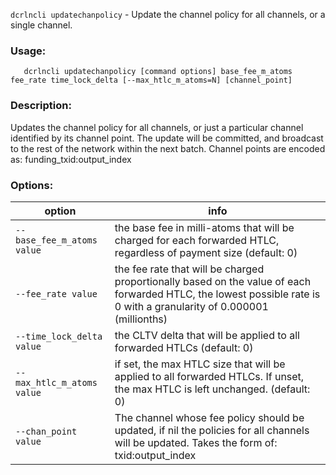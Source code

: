 `dcrlncli updatechanpolicy` - Update the channel policy for all channels, or a single channel.

### Usage:
```
   dcrlncli updatechanpolicy [command options] base_fee_m_atoms fee_rate time_lock_delta [--max_htlc_m_atoms=N] [channel_point]
```

### Description:
   
  Updates the channel policy for all channels, or just a particular channel
  identified by its channel point. The update will be committed, and
  broadcast to the rest of the network within the next batch.
  Channel points are encoded as: funding_txid:output_index

### Options:
|option|info|
|--|--|
|`--base_fee_m_atoms value`|  the base fee in milli-atoms that will be charged for each forwarded HTLC, regardless of payment size (default: 0)|
|`--fee_rate value`|          the fee rate that will be charged proportionally based on the value of each forwarded HTLC, the lowest possible rate is 0 with a granularity of 0.000001 (millionths)|
|`--time_lock_delta value`|   the CLTV delta that will be applied to all forwarded HTLCs (default: 0)|
|`--max_htlc_m_atoms value`|  if set, the max HTLC size that will be applied to all forwarded HTLCs. If unset, the max HTLC is left unchanged. (default: 0)|
|`--chan_point value`|        The channel whose fee policy should be updated, if nil the policies for all channels will be updated. Takes the form of: txid:output_index|
